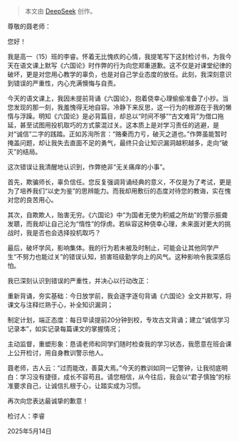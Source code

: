 > 本文由 [DeepSeek](https://chat.deepseek.com/) 创作。

尊敬的聂老师：

您好！

我是高一（15）班的李睿。怀着无比愧疚的心情，我提笔写下这封检讨书，为我今天在语文课上默写《六国论》时作弊的行为向您郑重道歉。这不仅是对课堂纪律的破坏，更是对您用心教学的辜负，也是对自己学业态度的放任。此刻，我深刻意识到错误的严重性，内心充满懊悔与自责。

今天的语文课上，我因未提前背诵《六国论》，抱着侥幸心理偷偷准备了小抄。当您发现的那一刻，我羞愧得无地自容。冷静下来反思，这一行为的根源在于我的懒惰与浮躁。明知《六国论》是必背篇目，却总以“时间不够”“古文难背”为借口拖延，甚至试图用投机取巧的方式蒙混过关。这本质上是对学习责任的逃避，是对“诚信”二字的践踏。正如苏洵所言：“赂秦而力亏，破灭之道也。”作弊虽能暂时掩盖问题，却让我失去直面不足的勇气，最终只会让知识漏洞越积越多，走向“破灭”的结局。

这次错误让我清醒地认识到，作弊绝非“无关痛痒的小事”。

首先，欺骗师长，辜负信任。您反复强调背诵经典的意义，不仅是为了考试，更是为了培养我们“以史为鉴”的思辨能力。而我却用敷衍的态度对待您的教诲，实在愧对您的良苦用心。

其次，自欺欺人，贻害无穷。《六国论》中“为国者无使为积威之所劫”的警示振聋发聩，而我却让自己沦为“惰性”的俘虏。若纵容这种侥幸心理，未来面对更大的挑战时，我是否也会选择投机取巧？

最后，破坏学风，影响集体。我的行为若未被及时制止，可能会让其他同学产生“不努力也能过关”的错误认知，损害班级勤学向上的风气。这种影响令我深感后怕。

我已深刻认识到错误的严重性，并决心以行动改正：



重新背诵，夯实基础：今日放学前，我会逐字逐句背诵《六国论》全文并默写，将课文与注释烂熟于心，补全知识漏洞；

制定计划，端正态度：每日早读提前20分钟到校，专攻古文背诵；建立“诚信学习记录本”，如实记录每篇课文的掌握情况；

主动监督，重塑形象：恳请老师和同学们随时检查我的学习状态，我愿意在班会课上公开检讨，用自身教训警示他人。



聂老师，古人云：“过而能改，善莫大焉。”今天的教训如同一记警钟，让我彻底明白：学习没有捷径，成长不容苟且。请您相信，从今往后，我会以“君子慎独”的标准要求自己，让诚信扎根于心，让踏实成为习惯。


再次向您表达最诚挚的歉意！



检讨人：李睿

2025年5月14日